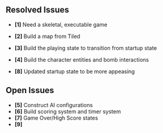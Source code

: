 ## Resolved Issues ##

- **[1]** Need a skeletal, executable game
- **[2]** Build a map from Tiled
- **[3]** Build the playing state to transition from startup state
- **[4]** Build the character entities and bomb interactions

- **[8]** Updated startup state to be more appeasing

## Open Issues ##

- **[5]** Construct AI configurations
- **[6]** Build scoring system and timer system
- **[7]** Game Over/High Score states
- **[9]**
